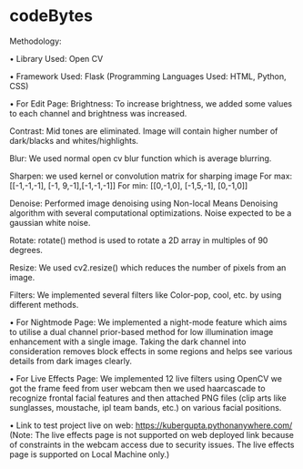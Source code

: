 # codeBytes
Methodology:

• Library Used: Open CV

• Framework Used: Flask
(Programming Languages Used: HTML, Python, CSS)

• For Edit Page:
Brightness: To increase brightness, we added some values to each 
channel and brightness was increased.

Contrast: Mid tones are eliminated. Image will contain higher 
number of dark/blacks and whites/highlights.

Blur: We used normal open cv blur function which is average 
blurring.

Sharpen: we used kernel or convolution matrix for sharping image
For max: [[-1,-1,-1], [-1, 9,-1],[-1,-1,-1]]
For min: [[0,-1,0], [-1,5,-1], [0,-1,0]]

Denoise: Performed image denoising using Non-local Means 
Denoising algorithm with several computational optimizations. 
Noise expected to be a gaussian white noise.

Rotate: rotate() method is used to rotate a 2D array in multiples of
90 degrees.

Resize: We used cv2.resize() which reduces the number of pixels 
from an image.

Filters: We implemented several filters like Color-pop, cool, etc. 
by using different methods.

• For Nightmode Page:
We implemented a night-mode feature which aims to utilise a dual 
channel prior-based method for low illumination image 
enhancement with a single image. Taking the dark channel into 
consideration removes block effects in some regions and helps see 
various details from dark images clearly.

• For Live Effects Page:
We implemented 12 live filters using OpenCV we got the frame 
feed from user webcam then we used haarcascade to recognize 
frontal facial features and then attached PNG files (clip arts like 
sunglasses, moustache, ipl team bands, etc.) on various facial 
positions.

• Link to test project live on web:
https://kubergupta.pythonanywhere.com/
(Note: The live effects page is not supported on web deployed link 
because of constraints in the webcam access due to security issues. 
The live effects page is supported on Local Machine only.)
